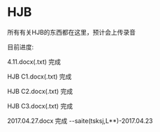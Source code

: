 # HJB
所有有关HJB的东西都在这里，预计会上传录音

目前进度:

4.11.docx(.txt) 完成

HJB C1.docx(.txt) 完成

HJB C2.docx(.txt) 完成

HJB C3.docx(.txt) 完成

2017.04.27.docx 完成
                 --saite(tsksj,L**)-2017.04.23
